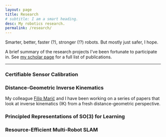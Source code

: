 ```yaml
---
layout: page
title: Research
# subtitle: I am a smart heading.
desc: My robotics research.
permalink: /research/
---
```


<div class="pretty-links">

<div class="lead lead-about"> Smarter, better, faster (?), stronger (!?) robots. But mostly just safer, I hope.
</div>

<!-- {::nomarkdown} 
<figure class="site-profile">
    <img src="{{ site.baseurl }}/assets/img/profile.png">
</figure>
{:/} -->

A brief summary of the research projects I've been fortunate to participate in. See [my scholar page](https://scholar.google.ca/citations?user=TWcYp5sAAAAJ) for a full list of publications.

---

### Certifiable Sensor Calibration

### Distance-Geometric Inverse Kinematics
My colleague [Filip Marić]() and I have been working on a series of papers that look at inverse kinematics (IK) from a fresh distance-geometric perspective. 

### Principled Representations of SO(3) for Learning

### Resource-Efficient Multi-Robot SLAM